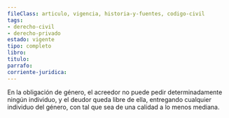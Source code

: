 ```yaml
---
fileClass: articulo, vigencia, historia-y-fuentes, codigo-civil
tags:
- derecho-civil
- derecho-privado
estado: vigente
tipo: completo
libro:
titulo:
parrafo:
corriente-juridica:
---
```

En la obligación de género, el acreedor no puede pedir determinadamente ningún individuo, y el deudor queda libre de ella, entregando cualquier individuo del género, con tal que sea de una calidad a lo menos mediana.